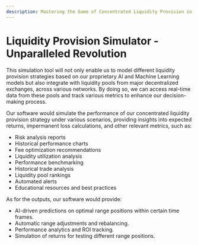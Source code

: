 ```yaml
---
description: Mastering the Game of Concentrated Liquidity Provision in DeFi
---
```


# Liquidity Provision Simulator - Unparalleled Revolution

This simulation tool will not only enable us to model different liquidity provision strategies based on our proprietary AI and Machine Learning models but also integrate with liquidity pools from major decentralized exchanges, across various networks. By doing so, we can access real-time data from these pools and track various metrics to enhance our decision-making process. &#x20;

Our software would simulate the performance of our concentrated liquidity provision strategy under various scenarios, providing insights into expected returns, impermanent loss calculations, and other relevant metrics, such as:

* Risk analysis reports
* Historical performance charts
* Fee optimization recommendations
* Liquidity utilization analysis
* Performance benchmarking
* Historical trade analysis
* Liquidity pool rankings
* Automated alerts
* Educational resources and best practices

As for the outputs, our software would provide:

* AI-driven predictions on optimal range positions within certain time frames.
* Automatic range adjustments and rebalancing.
* Performance analytics and ROI tracking.
* Simulation of returns for testing different range positions.&#x20;
